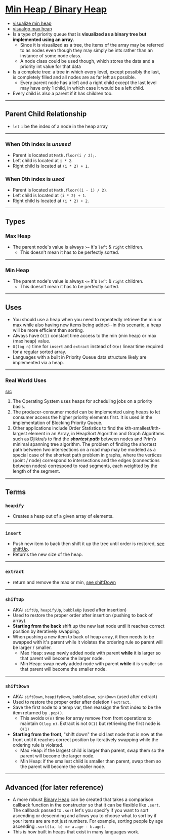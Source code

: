 # [Min Heap / Binary Heap](./index.js)

- [visualize min heap](https://www.cs.usfca.edu/~galles/visualization/Heap.html)
- [visualgo max heap](https://visualgo.net/en/heap?slide=1)
- Is a type of priority queue that is **visualized as a binary tree but implemented using an array**.
  - Since it is visualized as a tree, the items of the array may be referred to as nodes even though they may simply be ints rather than an instance of some node class.
  - A node class could be used though, which stores the data and a priority int value for that data
- Is a complete tree: a tree in which every level, except possibly the last, is completely filled and all nodes are as far left as possible.
  - Every parent node has a left and a right child except the last level may have only 1 child, in which case it would be a left child.
- Every child is also a parent if it has children too.

---

## Parent Child Relationship

- `let` `i` be the index of a node in the heap array

---

### When 0th index is _unused_

- Parent is located at `Math.floor(i / 2);`.
- Left child is located at `i * 2`.
- Right child is located at `(i * 2) + 1`.

### When 0th index is _used_

- Parent is located at `Math.floor((i - 1) / 2)`.
- Left child is located at `(i * 2) + 1`.
- Right child is located at `(i * 2) + 2`.

---

## Types

### Max Heap

- The parent node's value is always `>=` it's `left` & `right` children.
  - This doesn't mean it has to be perfectly sorted.

---

### Min Heap

- The parent node's value is always `<=` it's `left` & `right` children.
  - This doesn't mean it has to be perfectly sorted.

---

## Uses

- You should use a heap when you need to repeatedly retrieve the min or max while also having new items being added--in this scenario, a heap will be more efficient than sorting.
- Always have `O(1)` constant time access to the min (min heap) or max (max heap) value.
- `O(log n)` time for `insert` and `extract` instead of `O(n)` linear time required for a regular sorted array.
- Languages with a built in Priority Queue data structure likely are implemented via a heap.

---

### Real World Uses

[src](https://blog.bitsrc.io/implementing-heaps-in-javascript-c3fbf1cb2e65)

1. The Operating System uses heaps for scheduling jobs on a priority basis.
2. The producer-consumer model can be implemented using heaps to let consumer access the higher priority elements first. It is used in the implementation of Blocking Priority Queue.
3. Other applications include Order Statistics to find the kth-smallest/kth-largest element in an Array, in HeapSort Algorithm and Graph Algorithms such as Djiktra’s to find the **_shortest path_** between nodes and Prim’s minimal spanning tree algorithm. The problem of finding the shortest path between two intersections on a road map may be modeled as a special case of the shortest path problem in graphs, where the vertices (point / node) correspond to intersections and the edges (connections between nodes) correspond to road segments, each weighted by the length of the segment.

---

## Terms

### `heapify`

- Creates a heap out of a given array of elements.

---

### `insert`

- Push new item to back then shift it up the tree until order is restored, [see shiftUp](#shiftUp).
- Returns the new size of the heap.

---

### `extract`

- return and remove the max or min, [see shiftDown](#shiftDown)

---

### `shiftUp`

- AKA: `siftUp`, `heapifyUp`, `bubbleUp` (used after insertion)
- Used to restore the proper order after insertion (pushing to back of array).
- **Starting from the back** shift up the new last node until it reaches correct position by iteratively swapping.
- When pushing a new item to back of heap array, it then needs to be swapped with it's parent while it violates the ordering rule so parent will be larger / smaller.
  - Max Heap: swap newly added node with parent **while** it is larger so that parent will become the larger node.
  - Min Heap: swap newly added node with parent **while** it is smaller so that parent will become the smaller node.

---

### `shiftDown`

- AKA: `siftDown`, `heapifyDown`, `bubbleDown`, `sinkDown` (used after extract)
- Used to restore the proper order after deletion / `extract`.
- Save the first node to a temp var, then reassign the first index to be the item returned by `.pop()`.
  - This avoids `O(n)` time for array remove from front operations to maintain `O(log n)`. Extract is not `O(1)` but retrieving the first node is `O(1)`
- **Starting from the front**, "shift down" the old last node that is now at the front until it reaches correct position by iteratively swapping while the ordering rule is violated.
  - Max Heap: if the largest child is larger than parent, swap them so the parent will become the larger node.
  - Min Heap: if the smallest child is smaller than parent, swap them so the parent will become the smaller node.

---

## Advanced (for later reference)

- A more robust [Binary Heap](../BinaryHeap/index.js) can be created that takes a comparison callback function in the constructor so that it can be flexible like `.sort`. The callback passed to `.sort` let's you specify if you want to sort ascending or descending and allows you to choose what to sort by if your items are are not just numbers. For example, sorting people by age ascending `.sort((a, b) => a.age - b.age)`.
- This is how built in heaps that exist in many languages work.
